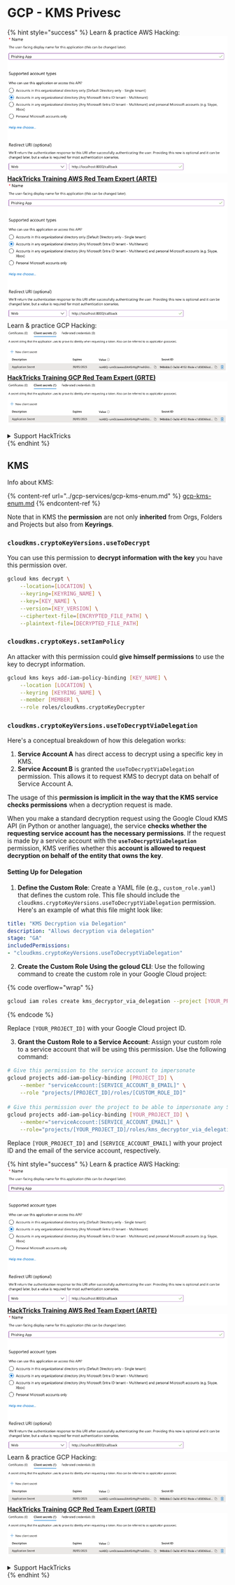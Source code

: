 # GCP - KMS Privesc

{% hint style="success" %}
Learn & practice AWS Hacking:<img src="../../../.gitbook/assets/image (1).png" alt="" data-size="line">[**HackTricks Training AWS Red Team Expert (ARTE)**](https://training.hacktricks.xyz/courses/arte)<img src="../../../.gitbook/assets/image (1).png" alt="" data-size="line">\
Learn & practice GCP Hacking: <img src="../../../.gitbook/assets/image (2).png" alt="" data-size="line">[**HackTricks Training GCP Red Team Expert (GRTE)**<img src="../../../.gitbook/assets/image (2).png" alt="" data-size="line">](https://training.hacktricks.xyz/courses/grte)

<details>

<summary>Support HackTricks</summary>

* Check the [**subscription plans**](https://github.com/sponsors/carlospolop)!
* **Join the** 💬 [**Discord group**](https://discord.gg/hRep4RUj7f) or the [**telegram group**](https://t.me/peass) or **follow** us on **Twitter** 🐦 [**@hacktricks\_live**](https://twitter.com/hacktricks\_live)**.**
* **Share hacking tricks by submitting PRs to the** [**HackTricks**](https://github.com/carlospolop/hacktricks) and [**HackTricks Cloud**](https://github.com/carlospolop/hacktricks-cloud) github repos.

</details>
{% endhint %}

## KMS

Info about KMS:

{% content-ref url="../gcp-services/gcp-kms-enum.md" %}
[gcp-kms-enum.md](../gcp-services/gcp-kms-enum.md)
{% endcontent-ref %}

Note that in KMS the **permission** are not only **inherited** from Orgs, Folders and Projects but also from **Keyrings**.

### `cloudkms.cryptoKeyVersions.useToDecrypt`

You can use this permission to **decrypt information with the key** you have this permission over.

```bash
gcloud kms decrypt \
    --location=[LOCATION] \
    --keyring=[KEYRING_NAME] \
    --key=[KEY_NAME] \
    --version=[KEY_VERSION] \
    --ciphertext-file=[ENCRYPTED_FILE_PATH] \
    --plaintext-file=[DECRYPTED_FILE_PATH]
```

### `cloudkms.cryptoKeys.setIamPolicy`

An attacker with this permission could **give himself permissions** to use the key to decrypt information.

```bash
gcloud kms keys add-iam-policy-binding [KEY_NAME] \
    --location [LOCATION] \
    --keyring [KEYRING_NAME] \
    --member [MEMBER] \
    --role roles/cloudkms.cryptoKeyDecrypter
```

### `cloudkms.cryptoKeyVersions.useToDecryptViaDelegation`

Here's a conceptual breakdown of how this delegation works:

1. **Service Account A** has direct access to decrypt using a specific key in KMS.
2. **Service Account B** is granted the `useToDecryptViaDelegation` permission. This allows it to request KMS to decrypt data on behalf of Service Account A.

The usage of this **permission is implicit in the way that the KMS service checks permissions** when a decryption request is made.

When you make a standard decryption request using the Google Cloud KMS API (in Python or another language), the service **checks whether the requesting service account has the necessary permissions**. If the request is made by a service account with the **`useToDecryptViaDelegation`** permission, KMS verifies whether this **account is allowed to request decryption on behalf of the entity that owns the key**.

#### Setting Up for Delegation

1. **Define the Custom Role**: Create a YAML file (e.g., `custom_role.yaml`) that defines the custom role. This file should include the `cloudkms.cryptoKeyVersions.useToDecryptViaDelegation` permission. Here's an example of what this file might look like:

```yaml
title: "KMS Decryption via Delegation"
description: "Allows decryption via delegation"
stage: "GA"
includedPermissions:
- "cloudkms.cryptoKeyVersions.useToDecryptViaDelegation"
```

2. **Create the Custom Role Using the gcloud CLI**: Use the following command to create the custom role in your Google Cloud project:

{% code overflow="wrap" %}
```bash
gcloud iam roles create kms_decryptor_via_delegation --project [YOUR_PROJECT_ID] --file custom_role.yaml
```
{% endcode %}

Replace `[YOUR_PROJECT_ID]` with your Google Cloud project ID.

3. **Grant the Custom Role to a Service Account**: Assign your custom role to a service account that will be using this permission. Use the following command:

```bash
# Give this permission to the service account to impersonate
gcloud projects add-iam-policy-binding [PROJECT_ID] \
    --member "serviceAccount:[SERVICE_ACCOUNT_B_EMAIL]" \
    --role "projects/[PROJECT_ID]/roles/[CUSTOM_ROLE_ID]"

# Give this permission over the project to be able to impersonate any SA
gcloud projects add-iam-policy-binding [YOUR_PROJECT_ID] \
    --member="serviceAccount:[SERVICE_ACCOUNT_EMAIL]" \
    --role="projects/[YOUR_PROJECT_ID]/roles/kms_decryptor_via_delegation"
```

Replace `[YOUR_PROJECT_ID]` and `[SERVICE_ACCOUNT_EMAIL]` with your project ID and the email of the service account, respectively.

{% hint style="success" %}
Learn & practice AWS Hacking:<img src="../../../.gitbook/assets/image (1).png" alt="" data-size="line">[**HackTricks Training AWS Red Team Expert (ARTE)**](https://training.hacktricks.xyz/courses/arte)<img src="../../../.gitbook/assets/image (1).png" alt="" data-size="line">\
Learn & practice GCP Hacking: <img src="../../../.gitbook/assets/image (2).png" alt="" data-size="line">[**HackTricks Training GCP Red Team Expert (GRTE)**<img src="../../../.gitbook/assets/image (2).png" alt="" data-size="line">](https://training.hacktricks.xyz/courses/grte)

<details>

<summary>Support HackTricks</summary>

* Check the [**subscription plans**](https://github.com/sponsors/carlospolop)!
* **Join the** 💬 [**Discord group**](https://discord.gg/hRep4RUj7f) or the [**telegram group**](https://t.me/peass) or **follow** us on **Twitter** 🐦 [**@hacktricks\_live**](https://twitter.com/hacktricks\_live)**.**
* **Share hacking tricks by submitting PRs to the** [**HackTricks**](https://github.com/carlospolop/hacktricks) and [**HackTricks Cloud**](https://github.com/carlospolop/hacktricks-cloud) github repos.

</details>
{% endhint %}

